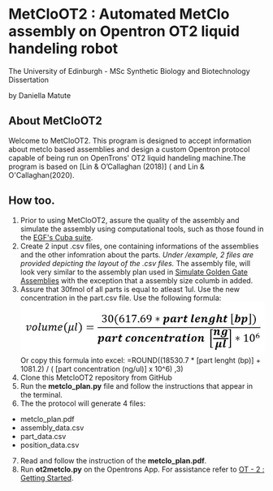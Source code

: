 # MetCloOT2 : Automated MetClo assembly on Opentron OT2 liquid handeling robot

The University of Edinburgh - MSc Synthetic Biology and Biotechnology Dissertation

by Daniella Matute 

## About MetCloOT2

Welcome to MetCloOT2. This program is designed to accept information about metclo based assemblies and design a custom Opentron protocol capable of being run on OpenTrons' OT2 liquid handeling machine.The program is based on [Lin & O’Callaghan (2018)] ( and Lin & O'Callaghan(2020).

## How too.
1. Prior to using  MetCloOT2, assure the quality of the assembly and simulate the assembly using computational tools, such as those found in the [EGF's Cuba suite](https://cuba.genomefoundry.org/home).
2. Create 2 input .csv files, one containing informations of the assemblies and the other infomration about the parts. *Under /example, 2 files are provided depicting the layout of the .csv files.* The assembly file, will look very similar to the assembly plan used in [Simulate Golden Gate Assemblies](https://cuba.genomefoundry.org/simulate_gg_assemblies) with the exception that a assembly size columb in added. 
3. Assure that 30fmol of all parts is equal to atleast 1ul. Use the new concentration in the part.csv file. 
Use the following formula:
 ![alt text](doc/volume_formula.JPG )
Or copy this formula into excel:
=ROUND((18530.7 * [part lenght (bp)]  + 1081.2) / ( [part concentration (ng/ul)] x 10^6) ,3)
4. Clone this MetcloOT2 repository from GitHub
5. Run the **metclo_plan.py** file and follow the instructions that appear in the terminal. 
6. The the protocol will generate 4 files:
- metclo_plan.pdf
- assembly_data.csv
- part_data.csv
- position_data.csv
7. Read and follow the instruction of the **metclo_plan.pdf**. 
8. Run **ot2metclo.py** on the Opentrons App. For assistance refer to [OT - 2 : Getting Started]( https://support.opentrons.com/s/ot2-get-started).

